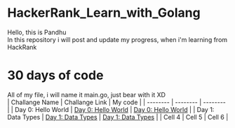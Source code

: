 # HackerRank_Learn_with_Golang

Hello, this is Pandhu <br>
In this repository i will post and update my progress, when i'm learning from HackRank

# 30 days of code

All of my file, i will name it main.go, just bear with it XD <br>
| Challange Name | Challange Link | My code |
| -------- | -------- | -------- |
| Day 0: Hello World | [Day 0: Hello World](https://www.hackerrank.com/challenges/30-hello-world/problem)   | [Day 0: Hello World](https://github.com/pandhu-picahyo/HackerRank_Learn_with_Golang/blob/master/30%20days%20challange/Day%200%20Hello%20World/main.go)   |
| Day 1: Data Types  | [Day 1: Data Types](https://www.hackerrank.com/challenges/30-data-types/problem?h_r=email&unlock_token=f4543f9db492fe672dfb121c3a42daff622b4cc2&utm_campaign=30_days_of_code_continuous&utm_medium=email&utm_source=daily_reminder)  | [Day 1: Data Types](https://github.com/pandhu-picahyo/HackerRank_Learn_with_Golang/blob/master/30%20days%20challange/Day%201%20Data%20Type/main.go)   |
| Cell 4   | Cell 5   | Cell 6   |

